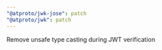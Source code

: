 ```yaml
---
"@atproto/jwk-jose": patch
"@atproto/jwk": patch
---
```


Remove unsafe type casting during JWT verification
